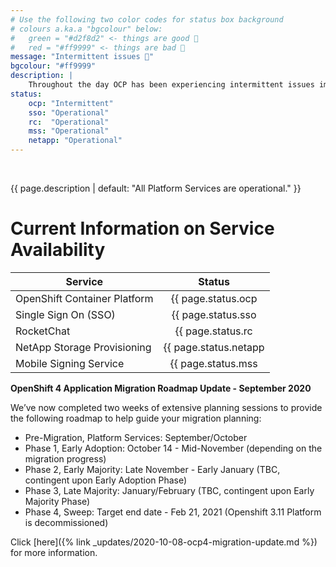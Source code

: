 ```yaml
---
# Use the following two color codes for status box background
# colours a.ka.a "bgcolour" below: 
#   green = "#d2f8d2" <- things are good 🚀
#   red = "#ff9999" <- things are bad 🙁
message: "Intermittent issues 🙁"
bgcolour: "#ff9999"
description: |
    Throughout the day OCP has been experiencing intermittent issues impacting web console authentication, Kibana, and pod scheduling. Both DXCAS and Platform Services are aware of the issue and are working the vender to resolve it.
status:
    ocp: "Intermittent"
    sso: "Operational"
    rc:  "Operational"
    mss: "Operational"
    netapp: "Operational"
---
```

<br />

{{ page.description | default: "All Platform Services are operational." }} 


# Current Information on Service Availability

| Service                      | Status                                      |
| ---------------------------- |:-------------------------------------------:| 
| OpenShift Container Platform | {{ page.status.ocp | default: "Unknown" }}  |
| Single Sign On (SSO)         | {{ page.status.sso | default: "Unknown" }}  |
| RocketChat                   | {{ page.status.rc | default: "Unknown" }}   |
| NetApp Storage Provisioning  | {{ page.status.netapp | default: "Unknown" }}   |
| Mobile Signing Service       | {{ page.status.mss | default: "Unknown" }}  |

 <b>OpenShift 4 Application Migration Roadmap Update - September 2020</b>

We’ve now completed two weeks of extensive planning sessions to provide the following roadmap to help guide your migration planning:
 
* Pre-Migration, Platform Services: September/October
* Phase 1, Early Adoption: October 14 - Mid-November (depending on the migration progress)
* Phase 2, Early Majority: Late November - Early January (TBC, contingent upon Early Adoption Phase)
* Phase 3, Late Majority: January/February (TBC, contingent upon Early Majority Phase)
* Phase 4, Sweep: Target end date - Feb 21, 2021 (Openshift 3.11 Platform is decommissioned)

Click [here]({% link _updates/2020-10-08-ocp4-migration-update.md %}) for more information.  